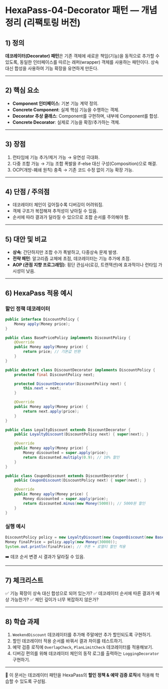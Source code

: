 ﻿# HexaPass-04-Decorator 패턴 — 개념정리 (리팩토링 버전)

## 1) 정의

**데코레이터(Decorator) 패턴**은 기존 객체에 새로운 책임(기능)을 동적으로 추가할 수 있도록, 동일한 인터페이스를 따르는 래퍼(wrapper) 객체를 사용하는 패턴이다. 상속 대신 합성을 사용하여 기능 확장을 유연하게 만든다.

---

## 2) 핵심 요소

* **Component 인터페이스**: 기본 기능 계약 정의.
* **Concrete Component**: 실제 핵심 기능을 수행하는 객체.
* **Decorator 추상 클래스**: Component를 구현하며, 내부에 Component를 합성.
* **Concrete Decorator**: 실제로 기능을 확장/추가하는 객체.

---

## 3) 장점

1. 런타임에 기능 추가/제거 가능 → 유연성 극대화.
2. 다중 조합 가능 → 기능 조합 폭발을 if-else 대신 구성(Composition)으로 해결.
3. OCP(개방-폐쇄 원칙) 충족 → 기존 코드 수정 없이 기능 확장 가능.

---

## 4) 단점 / 주의점

* 데코레이터 체인이 깊어질수록 디버깅이 어려워짐.
* 객체 구조가 복잡해져 추적성이 낮아질 수 있음.
* 순서에 따라 결과가 달라질 수 있으므로 조합 순서를 주의해야 함.

---

## 5) 대안 및 비교

* **상속**: 간단하지만 조합 수가 폭발하고, 다중상속 문제 발생.
* **전략 패턴**: 알고리즘 교체에 초점, 데코레이터는 기능 추가에 초점.
* **AOP (관점 지향 프로그래밍)**: 횡단 관심사(로깅, 트랜잭션)에 효과적이나 런타임 가시성이 낮음.

---

## 6) HexaPass 적용 예시

### 할인 정책 데코레이터

```java
public interface DiscountPolicy {
    Money apply(Money price);
}

public class BasePricePolicy implements DiscountPolicy {
    @Override
    public Money apply(Money price) {
        return price; // 기본값 반환
    }
}

public abstract class DiscountDecorator implements DiscountPolicy {
    protected final DiscountPolicy next;

    protected DiscountDecorator(DiscountPolicy next) {
        this.next = next;
    }

    @Override
    public Money apply(Money price) {
        return next.apply(price);
    }
}

public class LoyaltyDiscount extends DiscountDecorator {
    public LoyaltyDiscount(DiscountPolicy next) { super(next); }

    @Override
    public Money apply(Money price) {
        Money discounted = super.apply(price);
        return discounted.multiply(0.9); // 10% 할인
    }
}

public class CouponDiscount extends DiscountDecorator {
    public CouponDiscount(DiscountPolicy next) { super(next); }

    @Override
    public Money apply(Money price) {
        Money discounted = super.apply(price);
        return discounted.minus(new Money(5000)); // 5000원 할인
    }
}
```

### 실행 예시

```java
DiscountPolicy policy = new LoyaltyDiscount(new CouponDiscount(new BasePricePolicy()));
Money finalPrice = policy.apply(new Money(30000));
System.out.println(finalPrice); // 쿠폰 + 로열티 할인 적용
```

➡️ 데코 순서 변경 시 결과가 달라질 수 있음.

---

## 7) 체크리스트

✅ 기능 확장이 상속 대신 합성으로 되어 있는가?
✅ 데코레이터 순서에 따른 결과가 예상 가능한가?
✅ 체인 깊이가 너무 복잡하지 않은가?

---

## 8) 학습 과제

1. `WeekendDiscount` 데코레이터를 추가해 주말에만 추가 할인되도록 구현하기.
2. 할인 데코레이터 적용 순서를 바꿔서 결과 차이를 테스트하기.
3. 예약 검증 로직에 `OverlapCheck`, `PlanLimitCheck` 데코레이터를 적용해보기.
4. 디버깅 편의를 위해 데코레이터 체인의 동작 로그를 출력하는 `LoggingDecorator` 구현하기.

---

📌 이 문서는 데코레이터 패턴을 HexaPass의 **할인 정책 & 예약 검증 로직**에 적용해 학습할 수 있도록 구성됨.
